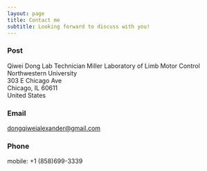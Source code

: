 ```yaml
---
layout: page
title: Contact me
subtitle: Looking forward to discuss with you!
---
```


### Post

Qiwei Dong
Lab Technician
Miller Laboratory of Limb Motor Control  
Northwestern University  
303 E Chicago Ave  
Chicago, IL 60611  
United States  

### Email

dongqiweialexander@gmail.com

### Phone

mobile: +1 (858)699-3339

